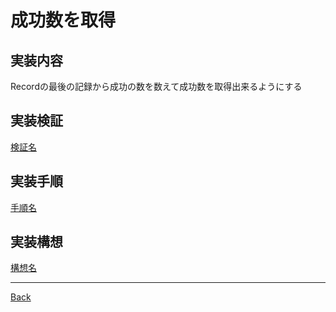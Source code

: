 # 成功数を取得
## 実装内容
Recordの最後の記録から成功の数を数えて成功数を取得出来るようにする
## 実装検証
[検証名](./__Validate/README.md)  
## 実装手順
[手順名](./__Process/README.md)  
## 実装構想
[構想名](./__Schema/README.md)  

---
[Back](../README.md)  